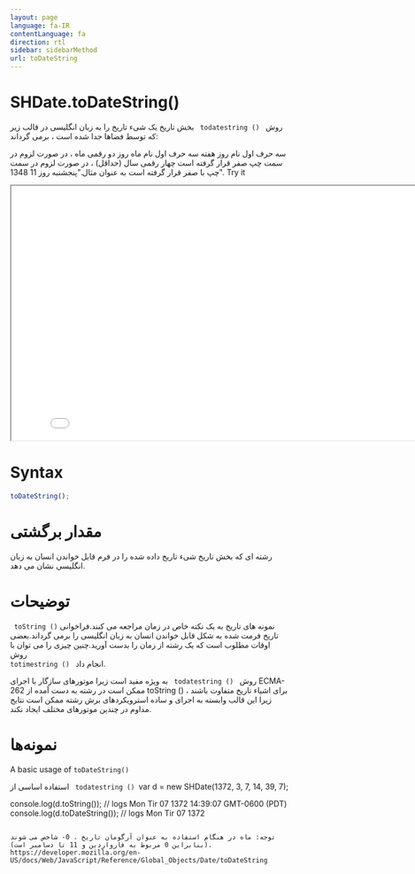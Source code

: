 ```yaml
---
layout: page
language: fa-IR
contentLanguage: fa
direction: rtl
sidebar: sidebarMethod
url: toDateString
---
```


# SHDate.toDateString()

روش <code dir = "ltr"> todatestring () </code> بخش تاریخ یک شیء تاریخ را به زبان انگلیسی در قالب زیر که توسط فضاها جدا شده است ، برمی گرداند:

سه حرف اول نام روز هفته
سه حرف اول نام ماه
روز دو رقمی ماه ، در صورت لزوم در سمت چپ صفر قرار گرفته است
چهار رقمی سال (حداقل) ، در صورت لزوم در سمت چپ با صفر قرار گرفته است
به عنوان مثال."پنجشنبه روز 11 1348".
Try it

<iframe style="width: 830px; height: 460px;" src="/SHDateTime-js/examples/live.html?function=toDateString" title="MDN Web Docs Interactive Example" loading="lazy"></iframe>
<br/>

# Syntax

```js
toDateString();
```

# مقدار برگشتی

رشته ای که بخش تاریخ شیء تاریخ داده شده را در فرم قابل خواندن انسان به زبان انگلیسی نشان می دهد.

# توضیحات

نمونه های تاریخ به یک نکته خاص در زمان مراجعه می کنند.فراخوانی <code dir = "ltr"> toString () </code> تاریخ فرمت شده به شکل قابل خواندن انسان به زبان انگلیسی را برمی گرداند.بعضی اوقات مطلوب است که یک رشته از زمان را بدست آورید.چنین چیزی را می توان با روش <code dir = "ltr"> totimestring () </code> انجام داد.

روش <code dir = "ltr"> todatestring () </code> به ویژه مفید است زیرا موتورهای سازگار با اجرای ECMA-262 ممکن است در رشته به دست آمده از toString () برای اشیاء تاریخ متفاوت باشند ، زیرا این قالب وابسته به اجرای و ساده استرویکردهای برش رشته ممکن است نتایج مداوم در چندین موتورهای مختلف ایجاد نکند.

# نمونه‌ها

A basic usage of <code dir="ltr">toDateString()</code>

استفاده اساسی از <code dir = "ltr"> todatestring () </code>var d = new SHDate(1372, 3, 7, 14, 39, 7);

console.log(d.toString()); // logs Mon Tir 07 1372 14:39:07 GMT-0600 (PDT)
console.log(d.toDateString()); // logs Mon Tir 07 1372

```

توجه: ماه در هنگام استفاده به عنوان آرگومان تاریخ ، 0- شاخص می شوند (بنابراین 0 مربوط به فارواردین و 11 تا دسامبر است).
https://developer.mozilla.org/en-US/docs/Web/JavaScript/Reference/Global_Objects/Date/toDateString
```
